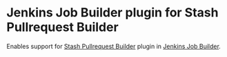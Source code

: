 # Jenkins Job Builder plugin for Stash Pullrequest Builder

Enables support for [Stash Pullrequest
Builder](https://wiki.jenkins-ci.org/display/JENKINS/Stash+pullrequest+builder+plugin) plugin in [Jenkins Job
Builder](http://docs.openstack.org/infra/jenkins-job-builder/index.html).
